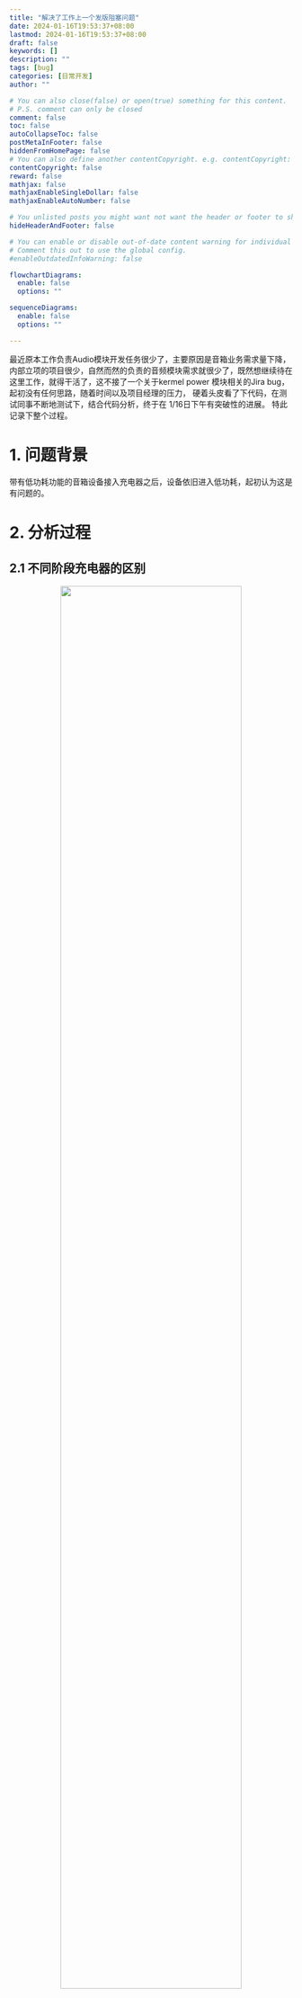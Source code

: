 ```yaml
---
title: "解决了工作上一个发版阻塞问题"
date: 2024-01-16T19:53:37+08:00
lastmod: 2024-01-16T19:53:37+08:00
draft: false
keywords: []
description: ""
tags: [bug]
categories: [日常开发]
author: ""

# You can also close(false) or open(true) something for this content.
# P.S. comment can only be closed
comment: false
toc: false
autoCollapseToc: false
postMetaInFooter: false
hiddenFromHomePage: false
# You can also define another contentCopyright. e.g. contentCopyright: "This is another copyright."
contentCopyright: false
reward: false
mathjax: false
mathjaxEnableSingleDollar: false
mathjaxEnableAutoNumber: false

# You unlisted posts you might want not want the header or footer to show
hideHeaderAndFooter: false

# You can enable or disable out-of-date content warning for individual post.
# Comment this out to use the global config.
#enableOutdatedInfoWarning: false

flowchartDiagrams:
  enable: false
  options: ""

sequenceDiagrams: 
  enable: false
  options: ""

---
```


最近原本工作负责Audio模块开发任务很少了，主要原因是音箱业务需求量下降，内部立项的项目很少，自然而然的负责的音频模块需求就很少了，既然想继续待在这里工作，就得干活了，这不接了一个关于kermel power 模块相关的Jira bug，起初没有任何思路，随着时间以及项目经理的压力， 硬着头皮看了下代码，在测试同事不断地测试下，结合代码分析，终于在 1/16日下午有突破性的进展。 特此记录下整个过程。 

<!--more-->

# 1. 问题背景

带有低功耗功能的音箱设备接入充电器之后，设备依旧进入低功耗，起初认为这是有问题的。 

# 2. 分析过程

## 2.1 不同阶段充电器的区别 

<center><img src="https://cdn.jsdelivr.net/gh/mikezhaoiot/picx-images-hosting@master/20240116/image.6lcx4bqidos0.webp" width="80%" /></center>

- DVT1 阶段的充电器， D+/D-未短接，接入设备之后，会识别为标准通讯的USB设备，充电电流会被限制在500mA 
- DVT2 阶段以及PVT充电器， D+/D-已短接，接入设备之后，会识别为STANDARD_CHARGER，也就是标准的充电设备。 

## 2.2  代码流程



```undefined
//DVT1 设备充电器 
power_supply_register
    mt_charger_set_property
        //识别为非标准充电设备
        mtk_chg->chg_type == NONSTANDARD_CHARGER
        //vbus 标志位
        info->vbus_state = 1;
        //启动工作队列
        queue_delayed_work(system_power_efficient_wq,
                        &info->wq_detcable, info->debounce_jiffies);

//工作队列中的执行动作， 就是根据vbus的状态通过内核通知链通知usb的插入拔出状态 
static void usb_extcon_detect_cable(struct work_struct *work)
{
        struct usb_extcon_info *info = container_of(to_delayed_work(work),
                                                struct usb_extcon_info,
                                                wq_detcable);
        /* check and update cable state */
        if (info->vbus_state)
                extcon_set_state_sync(info->edev, EXTCON_USB, true);
        else
                extcon_set_state_sync(info->edev, EXTCON_USB, false);
}
```



```C++
//可以看下usb收到插入拔出状态做的一些动作，关注的动作就是 pm_stay_awake(ssusb->dev); 
 pm_relax(ssusb->dev);  
 
//drivers/usb/mtu3/mtu3_dr.c
ssusb_extcon_register
        //注册usb 通知链 
        otg_sx->vbus_nb.notifier_call = ssusb_vbus_notifier;
        ret = devm_extcon_register_notifier(ssusb->dev, edev, EXTCON_USB,
                                        &otg_sx->vbus_nb);
                                        
//usb通知链的callback 
static int ssusb_vbus_notifier(struct notifier_block *nb,
        unsigned long event, void *ptr)
{
        struct otg_switch_mtk *otg_sx =
                container_of(nb, struct otg_switch_mtk, vbus_nb);

        if (event)
                ssusb_set_mailbox(otg_sx, MTU3_VBUS_VALID);
        else
                ssusb_set_mailbox(otg_sx, MTU3_VBUS_OFF);

        return NOTIFY_DONE;
}
//ssusb_set_mailbox 执行的动作

        case MTU3_VBUS_OFF:
                mtu3_stop(mtu);
                pm_relax(ssusb->dev);
                spin_lock_irqsave(&mtu->lock, flags);
                mtu3_gadget_disconnect(mtu);
                spin_unlock_irqrestore(&mtu->lock, flags);
                mtu3_drp_to_none(mtu);
                if (!ssusb->keep_ao) {
                        ssusb_phy_power_off(ssusb);
                        ssusb_clks_disable(ssusb);
                }
                break;
        case MTU3_VBUS_VALID:
                if (ssusb->is_host == true)
                        break;
                if (!ssusb->keep_ao) {
                        ret = ssusb_clks_enable(ssusb);
                        ret = ssusb_phy_power_on(ssusb);
                        ssusb_ip_sw_reset(ssusb);
                        ssusb_dev_sw_reset(ssusb);
                }
                ssusb_set_force_mode(ssusb, MTU3_DR_FORCE_DEVICE);
                /* avoid suspend when works as device */
                switch_port_to_device(ssusb);
                //关键调用，用于告诉系统保持唤醒状态。
                pm_stay_awake(ssusb->dev);
                mtu3_start(mtu);
                break;
```

# 3. 总结

根据代码分析以及测试， 得出的结论 

|                       | **设备否进入低功耗** | **原因**                                               |
| --------------------- | -------------------- | ------------------------------------------------------ |
| **接入  DVT1 充电器** | 不可以               | 被识别为USB通讯设备，所以设备不会进入低功耗            |
| **接入 DVT2充电器**   | 可以                 | 被识别为标准的充电器设备，所以在空闲状态下会进入低功耗 |

这个Jira不是一个Bug， 代码原本的逻辑就是这样的， 插入充电器之后，识别的标准的充电器设备，并不会通知USB模块持有wakelock锁，所以在设备空闲状态下是可以进入低功耗的。 

为什么说插入充电器有时候进不去低功耗主要有两个原因，原因一使用的DVT1充电器，原因二有其他模块持有wakelock锁

# 4. 继续

接这个机会可以深入学习下 kernel power 模块，之前存在的问题就是解决完一个问题之后，休息放松一下，就迅速解决下一个问题，导致原本投入熟悉这个模块的时间浪费掉了。



